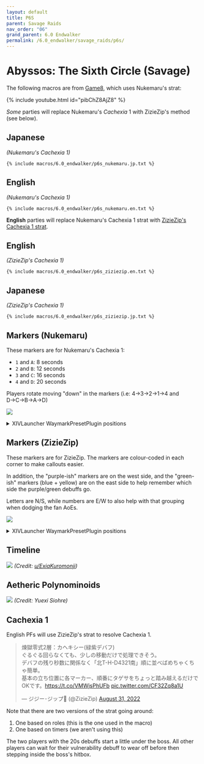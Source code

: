 ```yaml
---
layout: default
title: P6S
parent: Savage Raids
nav_order: "06"
grand_parent: 6.0 Endwalker
permalink: /6.0_endwalker/savage_raids/p6s/
---
```


# Abyssos: The Sixth Circle (Savage)

The following macros are from [Game8](https://game8.jp/ff14/479307), which uses
Nukemaru's strat:

{% include youtube.html id="pibChZ8AjZ8" %}

*Some* parties will replace Nukemaru's *Cachexia* 1 with ZizieZip's method (see
below).

## Japanese

*(Nukemaru's Cachexia 1)*
```
{% include macros/6.0_endwalker/p6s_nukemaru.jp.txt %}
```

## English

*(Nukemaru's Cachexia 1)*
```
{% include macros/6.0_endwalker/p6s_nukemaru.en.txt %}
```

**English** parties will replace Nukemaru's Cachexia 1 strat with
[ZizieZip's Cachexia 1 strat](https://twitter.com/ZizieZip/status/1564991162775060480).


## English

*(ZizieZip's Cachexia 1)*
```
{% include macros/6.0_endwalker/p6s_ziziezip.en.txt %}
```

## Japanese

*(ZizieZip's Cachexia 1)*
```
{% include macros/6.0_endwalker/p6s_ziziezip.jp.txt %}
```

## Markers (Nukemaru)

These markers are for Nukemaru's Cachexia 1:

- `1` and `A`: 8 seconds
- `2` and `B`: 12 seconds
- `3` and `C`: 16 seconds
- `4` and `D`: 20 seconds

Players rotate moving "down" in the markers (i.e: 4→3→2→1→4 and D→C→B→A→D)

![]({{site.baseurl}}/images/6.0_endwalker/p6s/markers_nukemaru.jpg)
<details markdown=block>
<summary>XIVLauncher WaymarkPresetPlugin positions</summary>

```json
{
  "Name":"P6S (Nukemaru)",
  "MapID":881,
  "A":{"X":108.7,"Y":0.0,"Z":91.3,"ID":0,"Active":true},
  "B":{"X":115.0,"Y":0.0,"Z":100.0,"ID":1,"Active":true},
  "C":{"X":108.7,"Y":0.0,"Z":108.7,"ID":2,"Active":true},
  "D":{"X":104.5,"Y":0.0,"Z":100.0,"ID":3,"Active":true},
  "One":{"X":91.3,"Y":0.0,"Z":91.3,"ID":4,"Active":true},
  "Two":{"X":85.0,"Y":0.0,"Z":100.0,"ID":5,"Active":true},
  "Three":{"X":91.3,"Y":0.0,"Z":108.7,"ID":6,"Active":true},
  "Four":{"X":95.5,"Y":0.0,"Z":100.0,"ID":7,"Active":true}
}
```

</details>

## Markers (ZizieZip)

These markers are for ZizieZip. The markers are colour-coded in each corner to
make callouts easier.

In addition, the "purple-ish" markers are on the west side, and the "green-ish"
markers (blue + yellow) are on the east side to help remember which side the
purple/green debuffs go.

Letters are N/S, while numbers are E/W to also help with that grouping when
dodging the fan AoEs.

![]({{site.baseurl}}/images/6.0_endwalker/p6s/markers_ziziezip.jpg)
<details markdown=block>
<summary>XIVLauncher WaymarkPresetPlugin positions</summary>

```json
{
  "Name":"P6S (ZizieZip)",
  "MapID":881,
  "A":{"X":95.0,"Y":0.0,"Z":88.333,"ID":0,"Active":true},
  "B":{"X":105.0,"Y":0.0,"Z":88.333,"ID":1,"Active":true},
  "C":{"X":105.0,"Y":0.0,"Z":111.666,"ID":2,"Active":true},
  "D":{"X":95.0,"Y":0.0,"Z":111.666,"ID":3,"Active":true},
  "One":{"X":88.333,"Y":0.0,"Z":95.0,"ID":4,"Active":true},
  "Two":{"X":111.666,"Y":0.0,"Z":95.0,"ID":5,"Active":true},
  "Three":{"X":111.666,"Y":0.0,"Z":105.0,"ID":6,"Active":true},
  "Four":{"X":88.333,"Y":0.0,"Z":105.0,"ID":7,"Active":true}
}
```

</details>

## Timeline
![](https://preview.redd.it/8x9fj1dkn9m91.png?width=1725&format=png&auto=webp&s=a31c4670ce294596a5c19307835088361ce47048)
*(Credit: [u/ExiaKuromonji](https://www.reddit.com/r/ffxiv/comments/x49kry/p6s_timeline/))*

## Aetheric Polynominoids

![]({{site.baseurl}}/images/6.0_endwalker/p6s/polynominoids.jpg)
*(Credit: Yuexi Siohre)*

## Cachexia 1

English PFs will use ZizieZip's strat to resolve Cachexia 1.

<blockquote class="twitter-tweet">
  <p lang="ja" dir="ltr">煉獄零式2層：カヘキシー(緑紫デバフ)<br>ぐるぐる回らなくても、少しの移動だけで処理できそう。<br>デバフの残り秒数に関係なく「北T-H-D4321南」順に並べばめちゃくちゃ簡単。<br>基本の立ち位置に各マーカー、順番にタゲサをちょっと踏み越えるだけでOKです。<a href="https://t.co/VMWjsPhUFb">https://t.co/VMWjsPhUFb</a> <a href="https://t.co/CF32Zq8a1U">pic.twitter.com/CF32Zq8a1U</a></p>&mdash; ジジー･ジップ🐥 (@ZizieZip) <a href="https://twitter.com/ZizieZip/status/1564991162775060480?ref_src=twsrc%5Etfw">August 31, 2022</a>
</blockquote> <script async src="https://platform.twitter.com/widgets.js" charset="utf-8"></script>

Note that there are two versions of the strat going around:

1. One based on roles (this is the one used in the macro)
2. One based on timers (we aren't using this)

The two players with the 20s debuffs start a little under the boss. All other
players can wait for their vulnerability debuff to wear off before then
stepping inside the boss's hitbox.

<script data-goatcounter="https://tuufless.goatcounter.com/count"
        async src="//gc.zgo.at/count.js"></script>
